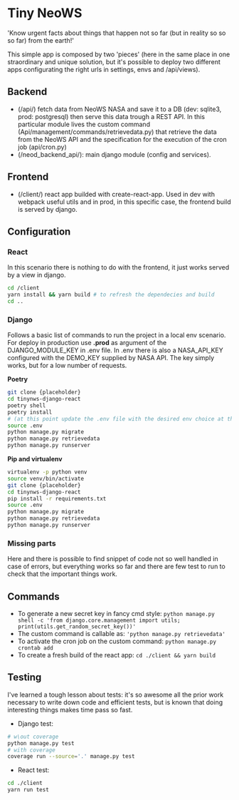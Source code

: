 # Tiny NeoWS

'Know urgent facts about things that happen not so far (but in reality so so so far) from the earth!'

This simple app is composed by two 'pieces' (here in the same place in one straordinary and unique solution, but it's possible to deploy two different apps configurating the right urls in settings, envs and /api/views).

## Backend

- (/api/) fetch data from NeoWS NASA and save it to a DB (dev: sqlite3, prod: postgresql) then serve this data trough a REST API. In this particular module lives the custom command (Api/management/commands/retrievedata.py) that retrieve the data from the NeoWS API and the specification for the execution of the cron job (api/cron.py)
- (/neod_backend_api/): main django module (config and services).

## Frontend

- (/client/) react app builded with create-react-app. Used in dev with webpack useful utils and in prod, in this specific case, the frontend build is served by django.

## Configuration

### React

In this scenario there is nothing to do with the frontend, it just works served by a view in django.

```bash
cd /client
yarn install && yarn build # to refresh the dependecies and build
cd ..
```

### Django

Follows a basic list of commands to run the project in a local
env scenario. For deploy in production use __.prod__ as argument of the DJANGO_MODULE_KEY in .env file.
In .env there is also a NASA_API_KEY configured with the DEMO_KEY supplied by NASA API. The key simply works, 
but for a low number of requests.

__Poetry__
```bash
git clone {placeholder}
cd tinynws-django-react
poetry shell
poetry install
# (at this point update the .env file with the desired env choice at the DJANGO_MODULE_SETTINGS key and fill the other with all the necessary data, like SECRET_KEY)
source .env
python manage.py migrate
python manage.py retrievedata
python manage.py runserver
```

__Pip and virtualenv__
```bash
virtualenv -p python venv
source venv/bin/activate
git clone {placeholder}
cd tinynws-django-react
pip install -r requirements.txt
source .env
python manage.py migrate
python manage.py retrievedata
python manage.py runserver
```

### Missing parts

Here and there is possible to find snippet of code not so well handled in case of errors, but everything works so far and there are few test to run to check that the important things work.

## Commands

- To generate a new secret key in fancy cmd style: ```python manage.py shell -c 'from django.core.management import utils; print(utils.get_random_secret_key())'```
- The custom command is callable as: ```'python manage.py retrievedata'```
- To activate the cron job on the custom command: ```python manage.py crontab add```
- To create a fresh build of the react app: ```cd ./client && yarn build```

## Testing

I've learned a tough lesson about tests: it's so awesome all the prior work necessary to write down code and efficient tests, but is known that doing interesting things makes time pass so fast.

- Django test:

```bash
# w\out coverage
python manage.py test
# with coverage
coverage run --source='.' manage.py test
```

- React test:

```bash
cd ./client
yarn run test
```
